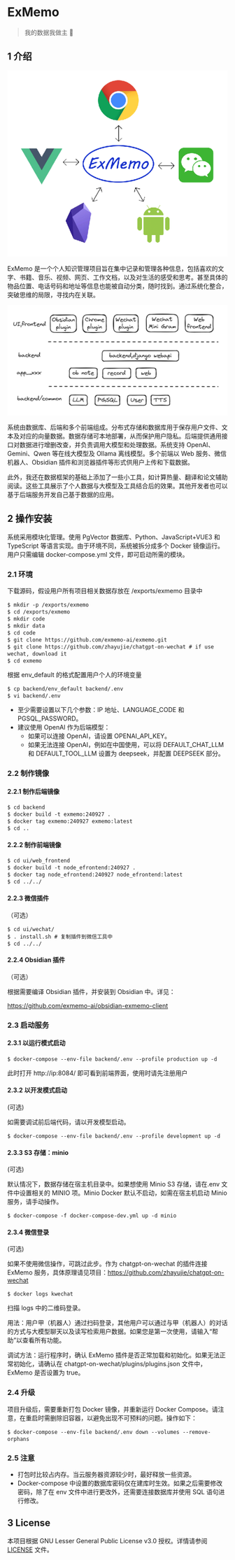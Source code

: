 # ExMemo

> 我的数据我做主 🚀

## 1 介绍

![](./images/img1.png)

ExMemo 是一个个人知识管理项目旨在集中记录和管理各种信息，包括喜欢的文字、书籍、音乐、视频、网页、工作文档，以及对生活的感受和思考。甚至具体的物品位置、电话号码和地址等信息也能被自动分类，随时找到。通过系统化整合，突破思维的局限，寻找内在关联。

![](./images/img2.png)

系统由数据库、后端和多个前端组成。分布式存储和数据库用于保存用户文件、文本及对应的向量数据。数据存储可本地部署，从而保护用户隐私。后端提供通用接口对数据进行增删改查，并负责调用大模型和处理数据。系统支持 OpenAI、Gemini、Qwen 等在线大模型及 Ollama 离线模型。多个前端以 Web 服务、微信机器人、Obsidian 插件和浏览器插件等形式供用户上传和下载数据。

此外，我还在数据框架的基础上添加了一些小工具，如计算热量、翻译和论文辅助阅读。这些工具展示了个人数据与大模型及工具结合后的效果。其他开发者也可以基于后端服务开发自己基于数据的应用。

## 2 操作安装

系统采用模块化管理。使用 PgVector 数据库、Python、JavaScript+VUE3 和 TypeScript 等语言实现。由于环境不同，系统被拆分成多个 Docker 镜像运行。用户只需编辑 docker-compose.yml 文件，即可启动所需的模块。

### 2.1 环境

下载源码，假设用户所有项目相关数据存放在 /exports/exmemo 目录中

``` shell
$ mkdir -p /exports/exmemo
$ cd /exports/exmemo
$ mkdir code
$ mkdir data
$ cd code
$ git clone https://github.com/exmemo-ai/exmemo.git
$ git clone https://github.com/zhayujie/chatgpt-on-wechat # if use wechat, download it
$ cd exmemo
```

根据 env_default 的格式配置用户个人的环境变量

``` shell
$ cp backend/env_default backend/.env
$ vi backend/.env
```

* 至少需要设置以下几个参数：IP 地址、LANGUAGE_CODE 和 PGSQL_PASSWORD。
* 建议使用 OpenAI 作为后端模型：
	* 如果可以连接 OpenAI，请设置 OPENAI_API_KEY。
	* 如果无法连接 OpenAI，例如在中国使用，可以将 DEFAULT_CHAT_LLM 和 DEFAULT_TOOL_LLM 设置为 deepseek，并配置 DEEPSEEK 部分。

### 2.2 制作镜像

#### 2.2.1 制作后端镜像

``` shell
$ cd backend
$ docker build -t exmemo:240927 .
$ docker tag exmemo:240927 exmemo:latest
$ cd ..
```

#### 2.2.2 制作前端镜像

``` shell
$ cd ui/web_frontend
$ docker build -t node_efrontend:240927 .
$ docker tag node_efrontend:240927 node_efrontend:latest
$ cd ../../
```

#### 2.2.3 微信插件

（可选）

``` shell
$ cd ui/wechat/
$ . install.sh # 复制插件到微信工具中
$ cd ../../
```

#### 2.2.4 Obsidian 插件

（可选）

根据需要编译 Obsidian 插件，并安装到 Obsidian 中。详见：

https://github.com/exmemo-ai/obsidian-exmemo-client

### 2.3 启动服务

#### 2.3.1 以运行模式启动

```shell
$ docker-compose --env-file backend/.env --profile production up -d
```

此时打开 http://ip:8084/ 即可看到前端界面，使用时请先注册用户

#### 2.3.2 以开发模式启动

(可选)

如需要调试前后端代码，请以开发模型启动。

```shell
$ docker-compose --env-file backend/.env --profile development up -d
```

#### 2.3.3 S3 存储：minio

(可选)

默认情况下，数据存储在宿主机目录中。如果想使用 Minio S3 存储，请在.env 文件中设置相关的 MINIO 项。Minio Docker 默认不启动，如需在宿主机启动 Minio 服务，请手动操作。

```shell
$ docker-compose -f docker-compose-dev.yml up -d minio
```

#### 2.3.4 微信登录

(可选)

如果不使用微信操作，可跳过此步。作为 chatgpt-on-wechat 的插件连接 ExMemo 服务，具体原理请见项目：https://github.com/zhayujie/chatgpt-on-wechat

```shell
$ docker logs kwechat
```

扫描 logs 中的二维码登录。

用法：用户甲（机器人）通过扫码登录，其他用户可以通过与甲（机器人）的对话的方式与大模型聊天以及读写检索用户数据。如果您是第一次使用，请输入“帮助”以查看所有功能。

调试方法：运行程序时，确认 ExMemo 插件是否正常加载和初始化。如果无法正常初始化，请确认在 chatgpt-on-wechat/plugins/plugins.json 文件中，ExMemo 是否设置为 true。

### 2.4 升级

项目升级后，需要重新打包 Docker 镜像，并重新运行 Docker Compose。请注意，在重启时需删除旧容器，以避免出现不可预料的问题。操作如下：

```shell
$ docker-compose --env-file backend/.env down --volumes --remove-orphans
```

### 2.5 注意

* 打包时比较占内存。当云服务器资源较少时，最好释放一些资源。
* Docker-compose 中设置的数据库密码仅在建库时生效。如果之后需要修改密码，除了在 env 文件中进行更改外，还需要连接数据库并使用 SQL 语句进行修改。

## 3 License

本项目根据 GNU Lesser General Public License v3.0 授权。详情请参阅 [LICENSE](./LICENSE) 文件。
